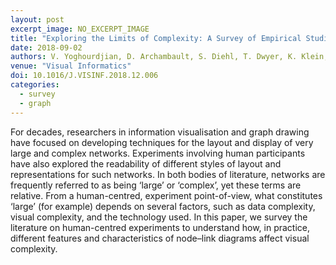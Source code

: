 ```yaml
---
layout: post
excerpt_image: NO_EXCERPT_IMAGE
title: "Exploring the Limits of Complexity: A Survey of Empirical Studies on Graph Visualisation"
date: 2018-09-02
authors: V. Yoghourdjian, D. Archambault, S. Diehl, T. Dwyer, K. Klein, H. Purchase & H. Wu
venue: "Visual Informatics"
doi: 10.1016/J.VISINF.2018.12.006
categories:
  - survey
  - graph
---
```

For decades, researchers in information visualisation and graph drawing have focused on developing techniques for the layout and display of very large and complex networks. Experiments involving human participants have also explored the readability of different styles of layout and representations for such networks. In both bodies of literature, networks are frequently referred to as being ‘large’ or ‘complex’, yet these terms are relative. From a human-centred, experiment point-of-view, what constitutes ‘large’ (for example) depends on several factors, such as data complexity, visual complexity, and the technology used. In this paper, we survey the literature on human-centred experiments to understand how, in practice, different features and characteristics of node–link diagrams affect visual complexity.
